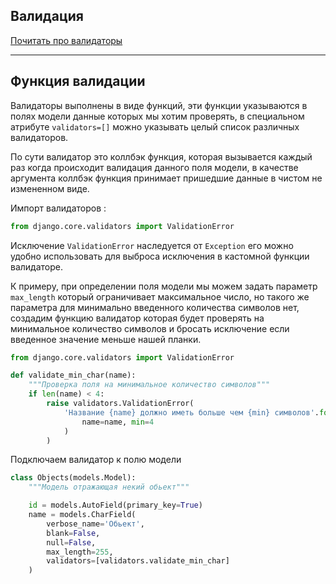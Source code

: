Валидация
---

[ Почитать про валидаторы ](https://djangodoc.ru/3.1/ref/validators/)

---
Функция валидации
---
Валидаторы выполнены в виде функций, эти функции указываются в 
полях модели данные которых мы хотим проверять, в специальном 
атрибуте `validators=[]` можно указывать целый список различных
валидаторов.

По сути валидатор это коллбэк функция, которая вызывается каждый 
раз когда происходит валидация данного поля модели, в качестве
аргумента коллбэк функция принимает пришедшие данные в чистом 
не измененном виде.

Импорт валидаторов :

```python
from django.core.validators import ValidationError
```
    
Исключение `ValidationError` наследуется от `Exception` его можно
удобно использовать для выброса исключения в кастомной функции
валидаторе.

К примеру, при определении поля модели мы можем задать параметр 
`max_length` который ограничивает максимальное число, но такого же
параметра для минимально введенного количества символов нет, 
создадим функцию валидатор которая будет проверять на минимальное
количество символов и бросать исключение если введенное значение
меньше нашей планки.

```python
from django.core.validators import ValidationError

def validate_min_char(name):
    """Проверка поля на минимальное количество символов"""
    if len(name) < 4:
        raise validators.ValidationError(
            'Название {name} должно иметь больше чем {min} символов'.format(
                name=name, min=4
            )
        )
```

Подключаем валидатор к полю модели
```python
class Objects(models.Model):
    """Модель отражающая некий обьект"""

    id = models.AutoField(primary_key=True)
    name = models.CharField(
        verbose_name='Обьект', 
        blank=False, 
        null=False,
        max_length=255, 
        validators=[validators.validate_min_char]
    )
```
